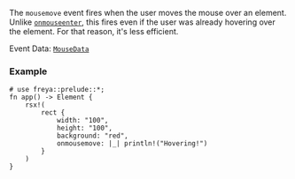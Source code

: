 The `mousemove` event fires when the user moves the mouse over an element.
Unlike [`onmouseenter`](crate::elements::onmouseenter()), this fires even if the user was already hovering over
the element. For that reason, it's less efficient.

Event Data: [`MouseData`](crate::events::MouseData)

### Example

```rust, no_run
# use freya::prelude::*;
fn app() -> Element {
    rsx!(
        rect {
            width: "100",
            height: "100",
            background: "red",
            onmousemove: |_| println!("Hovering!")
        }
    )
}
```